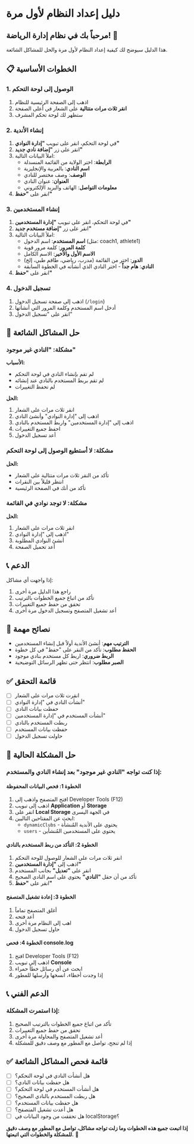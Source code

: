 # دليل إعداد النظام لأول مرة

## مرحباً بك في نظام إدارة الرياضة! 🎉

هذا الدليل سيوضح لك كيفية إعداد النظام لأول مرة والحل للمشاكل الشائعة.

## 📋 الخطوات الأساسية

### 1. الوصول إلى لوحة التحكم
1. اذهب إلى الصفحة الرئيسية للنظام
2. **انقر ثلاث مرات متتالية** على الشعار في أعلى الصفحة
3. ستظهر لك لوحة تحكم المشرف

### 2. إنشاء الأندية
1. في لوحة التحكم، انقر على تبويب **"إدارة النوادي"**
2. انقر على زر **"إضافة نادي جديد"**
3. املأ البيانات التالية:
   - **الرابطة**: اختر الولاية من القائمة المنسدلة
   - **اسم النادي**: بالعربية والإنجليزية
   - **الوصف**: وصف مختصر للنادي
   - **العنوان**: عنوان النادي
   - **معلومات التواصل**: الهاتف والبريد الإلكتروني
4. انقر على **"حفظ"**

### 3. إنشاء المستخدمين
1. في لوحة التحكم، انقر على تبويب **"إدارة المستخدمين"**
2. انقر على زر **"إضافة مستخدم جديد"**
3. املأ البيانات التالية:
   - **اسم المستخدم**: اسم الدخول (مثل: coach1, athlete1)
   - **كلمة المرور**: كلمة مرور قوية
   - **الاسم الأول والأخير**: الاسم الكامل
   - **الدور**: اختر من القائمة (مدرب، رياضي، طاقم طبي، إلخ)
   - **النادي**: **هام جداً** - اختر النادي الذي أنشأته في الخطوة السابقة
4. انقر على **"حفظ"**

### 4. تسجيل الدخول
1. اذهب إلى صفحة تسجيل الدخول (`/login`)
2. أدخل اسم المستخدم وكلمة المرور التي أنشأتها
3. انقر على "تسجيل الدخول"

## 🔧 حل المشاكل الشائعة

### مشكلة: "النادي غير موجود"
**الأسباب:**
- لم تقم بإنشاء النادي في لوحة التحكم
- لم تقم بربط المستخدم بالنادي عند إنشائه
- لم تحفظ التغييرات

**الحل:**
1. انقر ثلاث مرات على الشعار
2. اذهب إلى "إدارة النوادي" وأنشئ النادي
3. اذهب إلى "إدارة المستخدمين" واربط المستخدم بالنادي
4. احفظ جميع التغييرات
5. أعد تسجيل الدخول

### مشكلة: لا أستطيع الوصول إلى لوحة التحكم
**الحل:**
- تأكد من النقر ثلاث مرات متتالية على الشعار
- انتظر قليلاً بين النقرات
- تأكد من أنك في الصفحة الرئيسية

### مشكلة: لا توجد نوادي في القائمة
**الحل:**
1. انقر ثلاث مرات على الشعار
2. اذهب إلى "إدارة النوادي"
3. أنشئ النوادي المطلوبة
4. أعد تحميل الصفحة

## 📞 الدعم

إذا واجهت أي مشاكل:
1. راجع هذا الدليل مرة أخرى
2. تأكد من اتباع جميع الخطوات بالترتيب
3. تحقق من حفظ جميع التغييرات
4. أعد تشغيل المتصفح وتسجيل الدخول مرة أخرى

## 🎯 نصائح مهمة

- **الترتيب مهم**: أنشئ الأندية أولاً قبل إنشاء المستخدمين
- **الحفظ مطلوب**: تأكد من النقر على "حفظ" في كل خطوة
- **الربط ضروري**: اربط كل مستخدم بنادي موجود
- **الصبر مطلوب**: انتظر حتى تظهر الرسائل التوضيحية

## ✅ قائمة التحقق

- [ ] انقرت ثلاث مرات على الشعار
- [ ] أنشأت النادي في "إدارة النوادي"
- [ ] حفظت بيانات النادي
- [ ] أنشأت المستخدم في "إدارة المستخدمين"
- [ ] ربطت المستخدم بالنادي
- [ ] حفظت بيانات المستخدم
- [ ] حاولت تسجيل الدخول

## 🔧 حل المشكلة الحالية

### إذا كنت تواجه "النادي غير موجود" بعد إنشاء النادي والمستخدم:

#### الخطوة 1: فحص البيانات المحفوظة
1. افتح المتصفح واذهب إلى Developer Tools (F12)
2. اذهب إلى تبويب **Application** أو **Storage**
3. انقر على **Local Storage** في الجهة اليسرى
4. ابحث عن المفتاحين التاليين:
   - `dynamicClubs` - يحتوي على الأندية المُنشأة
   - `users` - يحتوي على المستخدمين المُنشأين

#### الخطوة 2: التأكد من ربط المستخدم بالنادي
1. انقر ثلاث مرات على الشعار للوصول للوحة التحكم
2. اذهب إلى **"إدارة المستخدمين"**
3. انقر على **"تعديل"** بجانب المستخدم
4. تأكد من أن حقل **"النادي"** يحتوي على اسم النادي الصحيح
5. انقر على **"حفظ"**

#### الخطوة 3: إعادة تشغيل المتصفح
1. أغلق المتصفح تماماً
2. أعد فتحه
3. اهب إلى النظام مرة أخرى
4. حاول تسجيل الدخول

#### الخطوة 4: فحص console.log
1. افتح Developer Tools (F12)
2. اذهب إلى تبويب **Console**
3. ابحث عن أي رسائل خطأ حمراء
4. إذا وجدت أخطاء، انسخها وأرسلها للمطور

## 📞 الدعم الفني

### إذا استمرت المشكلة:
1. تأكد من اتباع جميع الخطوات بالترتيب الصحيح
2. تحقق من حفظ جميع التغييرات
3. أعد تشغيل المتصفح والمحاولة مرة أخرى
4. إذا لم تنجح، تواصل مع المطور مع وصف دقيق للمشكلة

## ✅ قائمة فحص المشاكل الشائعة

- [ ] هل أنشأت النادي في لوحة التحكم؟
- [ ] هل حفظت بيانات النادي؟
- [ ] هل أنشأت المستخدم في لوحة التحكم؟
- [ ] هل ربطت المستخدم بالنادي الصحيح؟
- [ ] هل حفظت بيانات المستخدم؟
- [ ] هل أعدت تشغيل المتصفح؟
- [ ] هل تحققت من وجود البيانات في localStorage؟

**إذا اتبعت جميع هذه الخطوات وما زلت تواجه مشاكل، تواصل مع المطور مع وصف دقيق للمشكلة والخطوات التي اتبعتها.** 🚀